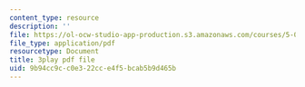 ```yaml
---
content_type: resource
description: ''
file: https://ol-ocw-studio-app-production.s3.amazonaws.com/courses/5-08j-biological-chemistry-ii-spring-2016/9b94cc9cc0e322cce4f5bcab5b9d465b_jg7XtfWa_Yg.pdf
file_type: application/pdf
resourcetype: Document
title: 3play pdf file
uid: 9b94cc9c-c0e3-22cc-e4f5-bcab5b9d465b
---
```

